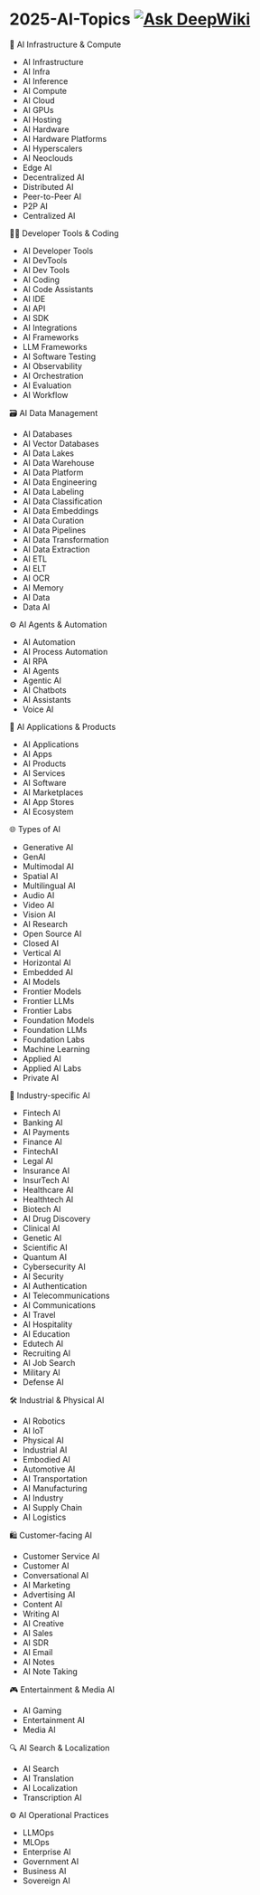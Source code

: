 # 2025-AI-Topics  [![Ask DeepWiki](https://deepwiki.com/badge.svg)](https://deepwiki.com/joylarkin/2025-AI-Topics)  

📌 AI Infrastructure & Compute
- AI Infrastructure 
- AI Infra
- AI Inference
- AI Compute
- AI Cloud
- AI GPUs
- AI Hosting
- AI Hardware
- AI Hardware Platforms
- AI Hyperscalers
- AI Neoclouds
- Edge AI
- Decentralized AI
- Distributed AI 
- Peer-to-Peer AI
- P2P AI
- Centralized AI

🧑‍💻 Developer Tools & Coding
- AI Developer Tools 
- AI DevTools
- AI Dev Tools
- AI Coding
- AI Code Assistants
- AI IDE
- AI API
- AI SDK
- AI Integrations
- AI Frameworks
- LLM Frameworks
- AI Software Testing
- AI Observability
- AI Orchestration
- AI Evaluation
- AI Workflow

🗃️ AI Data Management
- AI Databases
- AI Vector Databases
- AI Data Lakes
- AI Data Warehouse
- AI Data Platform
- AI Data Engineering
- AI Data Labeling
- AI Data Classification
- AI Data Embeddings
- AI Data Curation
- AI Data Pipelines
- AI Data Transformation
- AI Data Extraction
- AI ETL
- AI ELT
- AI OCR
- AI Memory
- AI Data
- Data AI

⚙️ AI Agents & Automation
- AI Automation
- AI Process Automation
- AI RPA
- AI Agents
- Agentic AI
- AI Chatbots
- AI Assistants
- Voice AI

📱 AI Applications & Products
- AI Applications
- AI Apps
- AI Products
- AI Services
- AI Software
- AI Marketplaces
- AI App Stores
- AI Ecosystem

🌐 Types of AI
- Generative AI
- GenAI
- Multimodal AI
- Spatial AI
- Multilingual AI
- Audio AI
- Video AI
- Vision AI
- AI Research
- Open Source AI
- Closed AI
- Vertical AI
- Horizontal AI
- Embedded AI
- AI Models
- Frontier Models
- Frontier LLMs
- Frontier Labs
- Foundation Models
- Foundation LLMs
- Foundation Labs
- Machine Learning
- Applied AI
- Applied AI Labs
- Private AI

🏦 Industry-specific AI
- Fintech AI
- Banking AI
- AI Payments
- Finance AI
- FintechAI
- Legal AI
- Insurance AI
- InsurTech AI
- Healthcare AI
- Healthtech AI
- Biotech AI
- AI Drug Discovery
- Clinical AI
- Genetic AI
- Scientific AI
- Quantum AI
- Cybersecurity AI
- AI Security
- AI Authentication
- AI Telecommunications
- AI Communications
- AI Travel
- AI Hospitality
- AI Education
- Edutech AI
- Recruiting AI
- AI Job Search
- Military AI
- Defense AI

🛠️ Industrial & Physical AI
- AI Robotics
- AI IoT
- Physical AI
- Industrial AI
- Embodied AI
- Automotive AI
- AI Transportation
- AI Manufacturing
- AI Industry
- AI Supply Chain
- AI Logistics

🛍️ Customer-facing AI
- Customer Service AI
- Customer AI
- Conversational AI
- AI Marketing
- Advertising AI
- Content AI
- Writing AI
- AI Creative
- AI Sales
- AI SDR
- AI Email
- AI Notes
- AI Note Taking

🎮 Entertainment & Media AI
- AI Gaming
- Entertainment AI
- Media AI

🔍 AI Search & Localization
- AI Search
- AI Translation
- AI Localization
- Transcription AI

⚙️ AI Operational Practices
- LLMOps
- MLOps
- Enterprise AI
- Government AI
- Business AI
- Sovereign AI




 
